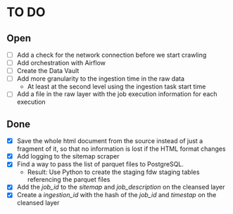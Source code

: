 # TO DO

## Open

- [ ] Add a check for the network connection before we start crawling
- [ ] Add orchestration with Airflow
- [ ] Create the Data Vault
- [ ] Add more granularity to the ingestion time in the raw data
  - At least at the second level using the ingestion task start time
- [ ] Add a file in the raw layer with the job execution information for each execution

## Done

- [x] Save the whole html document from the source instead of just a fragment of it, so that no information is lost if
  the HTML format changes
- [x] Add logging to the sitemap scraper
- [x] Find a way to pass the list of parquet files to PostgreSQL.
  - Result: Use Python to create the staging fdw staging tables referencing the parquet files
- [x] Add the _job_id_ to the _sitemap_ and _job_description_ on the cleansed layer
- [x] Create a _ingestion_id_ with the hash of the _job_id_ and _timestap_ on the cleansed layer
